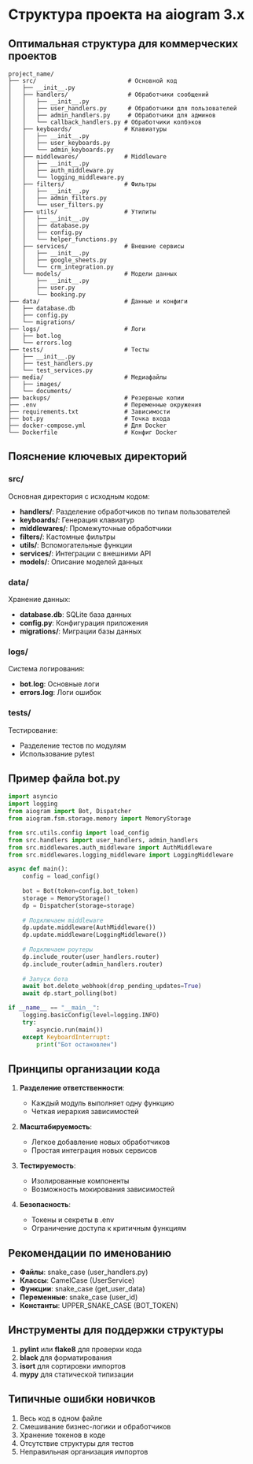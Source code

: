 # Структура проекта на aiogram 3.x

## Оптимальная структура для коммерческих проектов
```
project_name/
├── src/                          # Основной код
│   ├── __init__.py
│   ├── handlers/                 # Обработчики сообщений
│   │   ├── __init__.py
│   │   ├── user_handlers.py      # Обработчики для пользователей
│   │   ├── admin_handlers.py     # Обработчики для админов
│   │   └── callback_handlers.py # Обработчики колбэков
│   ├── keyboards/               # Клавиатуры
│   │   ├── __init__.py
│   │   ├── user_keyboards.py
│   │   └── admin_keyboards.py
│   ├── middlewares/             # Middleware
│   │   ├── __init__.py
│   │   ├── auth_middleware.py
│   │   └── logging_middleware.py
│   ├── filters/                 # Фильтры
│   │   ├── __init__.py
│   │   ├── admin_filters.py
│   │   └── user_filters.py
│   ├── utils/                   # Утилиты
│   │   ├── __init__.py
│   │   ├── database.py
│   │   ├── config.py
│   │   └── helper_functions.py
│   ├── services/                # Внешние сервисы
│   │   ├── __init__.py
│   │   ├── google_sheets.py
│   │   └── crm_integration.py
│   └── models/                  # Модели данных
│       ├── __init__.py
│       ├── user.py
│       └── booking.py
├── data/                        # Данные и конфиги
│   ├── database.db
│   ├── config.py
│   └── migrations/
├── logs/                        # Логи
│   ├── bot.log
│   └── errors.log
├── tests/                       # Тесты
│   ├── __init__.py
│   ├── test_handlers.py
│   └── test_services.py
├── media/                       # Медиафайлы
│   ├── images/
│   └── documents/
├── backups/                     # Резервные копии
├── .env                         # Переменные окружения
├── requirements.txt             # Зависимости
├── bot.py                       # Точка входа
├── docker-compose.yml           # Для Docker
└── Dockerfile                   # Конфиг Docker
```

## Пояснение ключевых директорий

### src/
Основная директория с исходным кодом:
- **handlers/**: Разделение обработчиков по типам пользователей
- **keyboards/**: Генерация клавиатур
- **middlewares/**: Промежуточные обработчики
- **filters/**: Кастомные фильтры
- **utils/**: Вспомогательные функции
- **services/**: Интеграции с внешними API
- **models/**: Описание моделей данных

### data/
Хранение данных:
- **database.db**: SQLite база данных
- **config.py**: Конфигурация приложения
- **migrations/**: Миграции базы данных

### logs/
Система логирования:
- **bot.log**: Основные логи
- **errors.log**: Логи ошибок

### tests/
Тестирование:
- Разделение тестов по модулям
- Использование pytest

## Пример файла bot.py
```python
import asyncio
import logging
from aiogram import Bot, Dispatcher
from aiogram.fsm.storage.memory import MemoryStorage

from src.utils.config import load_config
from src.handlers import user_handlers, admin_handlers
from src.middlewares.auth_middleware import AuthMiddleware
from src.middlewares.logging_middleware import LoggingMiddleware

async def main():
    config = load_config()
    
    bot = Bot(token=config.bot_token)
    storage = MemoryStorage()
    dp = Dispatcher(storage=storage)
    
    # Подключаем middleware
    dp.update.middleware(AuthMiddleware())
    dp.update.middleware(LoggingMiddleware())
    
    # Подключаем роутеры
    dp.include_router(user_handlers.router)
    dp.include_router(admin_handlers.router)
    
    # Запуск бота
    await bot.delete_webhook(drop_pending_updates=True)
    await dp.start_polling(bot)

if __name__ == "__main__":
    logging.basicConfig(level=logging.INFO)
    try:
        asyncio.run(main())
    except KeyboardInterrupt:
        print("Бот остановлен")
```

## Принципы организации кода
1. **Разделение ответственности**:
   - Каждый модуль выполняет одну функцию
   - Четкая иерархия зависимостей

2. **Масштабируемость**:
   - Легкое добавление новых обработчиков
   - Простая интеграция новых сервисов

3. **Тестируемость**:
   - Изолированные компоненты
   - Возможность мокирования зависимостей

4. **Безопасность**:
   - Токены и секреты в .env
   - Ограничение доступа к критичным функциям

## Рекомендации по именованию
- **Файлы**: snake_case (user_handlers.py)
- **Классы**: CamelCase (UserService)
- **Функции**: snake_case (get_user_data)
- **Переменные**: snake_case (user_id)
- **Константы**: UPPER_SNAKE_CASE (BOT_TOKEN)

## Инструменты для поддержки структуры
1. **pylint** или **flake8** для проверки кода
2. **black** для форматирования
3. **isort** для сортировки импортов
4. **mypy** для статической типизации

## Типичные ошибки новичков
1. Весь код в одном файле
2. Смешивание бизнес-логики и обработчиков
3. Хранение токенов в коде
4. Отсутствие структуры для тестов
5. Неправильная организация импортов